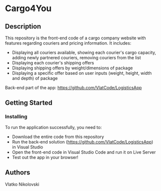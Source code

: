 # Cargo4You

## Description

This repository is the front-end code of a cargo company website with features regarding couriers and pricing information.
It includes:
* Displaying all couriers available, showing each courier's cargo capacity, adding newly partnered couriers, removing couriers from the list
* Displaying each courier's shipping offers
* Displaying shipping offers by weight/dimensions of package
* Displaying a specific offer based on user inputs (weight, height, width and depth) of package

Back-end part of the app: https://github.com/VlatCode/LogisticsApp

## Getting Started
### Installing

To run the application successfully, you need to:
* Download the entire code from this repository
* Run the back-end solution (https://github.com/VlatCode/LogisticsApp) in Visual Studio
* Open the front-end code in Visual Studio Code and run it on Live Server
* Test out the app in your browser!

## Authors
Vlatko Nikolovski
